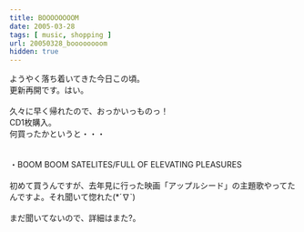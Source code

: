 ```yaml
---
title: BOOOOOOOOM
date: 2005-03-28
tags: [ music, shopping ]
url: 20050328_boooooooom
hidden: true
---
```

ようやく落ち着いてきた今日この頃。<br />
更新再開です。はい。<br />
<br />
久々に早く帰れたので、おっかいっものっ！<br />
CD1枚購入。<br />
何買ったかというと・・・<br />
<br />
<br />
・BOOM BOOM SATELITES/FULL OF ELEVATING PLEASURES<br />
<br />
初めて買うんですが、去年見に行った映画「アップルシード」の主題歌やってたんですよ。それ聞いて惚れた(*´∇`)<br />
<br />
まだ聞いてないので、詳細はまた?。

